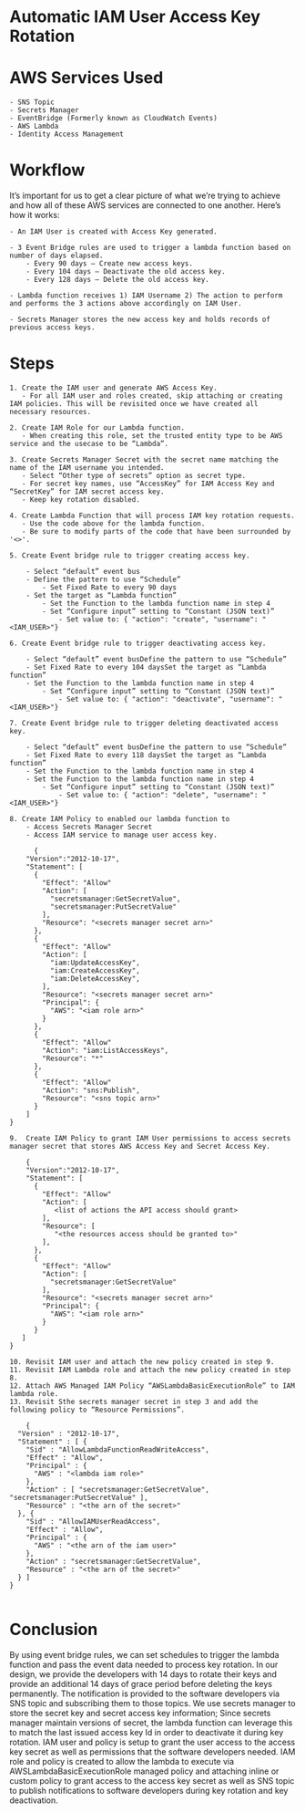 # Automatic IAM User Access Key Rotation

# AWS Services Used

    - SNS Topic
    - Secrets Manager
    - EventBridge (Formerly known as CloudWatch Events)
    - AWS Lambda
    - Identity Access Management

# Workflow

It’s important for us to get a clear picture of what we’re trying to achieve and how all of these AWS services are connected to one another. Here’s how it works:

    - An IAM User is created with Access Key generated. 

    - 3 Event Bridge rules are used to trigger a lambda function based on number of days elapsed.
        - Every 90 days – Create new access keys.
        - Every 104 days – Deactivate the old access key.
        - Every 128 days – Delete the old access key.

    - Lambda function receives 1) IAM Username 2) The action to perform and performs the 3 actions above accordingly on IAM User.

    - Secrets Manager stores the new access key and holds records of previous access keys.

# Steps

    1. Create the IAM user and generate AWS Access Key.
       - For all IAM user and roles created, skip attaching or creating IAM policies. This will be revisited once we have created all necessary resources.
    
    2. Create IAM Role for our Lambda function.
       - When creating this role, set the trusted entity type to be AWS service and the usecase to be “Lambda”.
    
    3. Create Secrets Manager Secret with the secret name matching the name of the IAM username you intended.
       - Select “Other type of secrets” option as secret type. 
       - For secret key names, use “AccessKey” for IAM Access Key and “SecretKey” for IAM secret access key.
       - Keep key rotation disabled.
    
    4. Create Lambda Function that will process IAM key rotation requests.
       - Use the code above for the lambda function. 
       - Be sure to modify parts of the code that have been surrounded by '<>'. 

    5. Create Event bridge rule to trigger creating access key.

        - Select “default” event bus
        - Define the pattern to use “Schedule”
            - Set Fixed Rate to every 90 days
        - Set the target as “Lambda function”
            - Set the Function to the lambda function name in step 4
            - Set “Configure input” setting to “Constant (JSON text)”
                - Set value to: { "action": "create", "username": "<IAM_USER>"}
    
    6. Create Event bridge rule to trigger deactivating access key.

        - Select “default” event busDefine the pattern to use “Schedule”
        - Set Fixed Rate to every 104 daysSet the target as “Lambda function”
        - Set the Function to the lambda function name in step 4
            - Set “Configure input” setting to “Constant (JSON text)”
                - Set value to: { "action": "deactivate", "username": "<IAM_USER>"}

    7. Create Event bridge rule to trigger deleting deactivated access key.

        - Select “default” event busDefine the pattern to use “Schedule”
        - Set Fixed Rate to every 118 daysSet the target as “Lambda function”
        - Set the Function to the lambda function name in step 4
        - Set the Function to the lambda function name in step 4
            - Set “Configure input” setting to “Constant (JSON text)”
                - Set value to: { "action": "delete", "username": "<IAM_USER>"}

    8. Create IAM Policy to enabled our lambda function to 
        - Access Secrets Manager Secret
        - Access IAM service to manage user access key. 
        
        

```
      {
    "Version":"2012-10-17",
    "Statement": [
      {
        "Effect": "Allow"
        "Action": [
          "secretsmanager:GetSecretValue",
          "secretsmanager:PutSecretValue"
        ],
        "Resource": "<secrets manager secret arn>"
      },
      {
        "Effect": "Allow"
        "Action": [
          "iam:UpdateAccessKey",
          "iam:CreateAccessKey",
          "iam:DeleteAccessKey",
        ],
        "Resource": "<secrets manager secret arn>"
        "Principal": {
          "AWS": "<iam role arn>"
        }         
      },
      {
        "Effect": "Allow"
        "Action": "iam:ListAccessKeys",
        "Resource": "*"
      },
      {
        "Effect": "Allow"
        "Action": "sns:Publish",
        "Resource": "<sns topic arn>"
      }
    ]
}
```



    9.  Create IAM Policy to grant IAM User permissions to access secrets manager secret that stores AWS Access Key and Secret Access Key. 
    
    

```
    {
    "Version":"2012-10-17",
    "Statement": [
      {
        "Effect": "Allow"
        "Action": [
           <list of actions the API access should grant>
        ],
        "Resource": [
           "<the resources access should be granted to>"
        ],
      },
      {
        "Effect": "Allow"
        "Action": [
          "secretsmanager:GetSecretValue"
        ],
        "Resource": "<secrets manager secret arn>"
        "Principal": {
          "AWS": "<iam role arn>"
        }         
      }
   ]
}

```


    
    10. Revisit IAM user and attach the new policy created in step 9.
    11. Revisit IAM Lambda role and attach the new policy created in step 8.
    12. Attach AWS Managed IAM Policy “AWSLambdaBasicExecutionRole” to IAM lambda role.
    13. Revisit Sthe secrets manager secret in step 3 and add the following policy to “Resource Permissions”.
    
    

```
    {
  "Version" : "2012-10-17",
  "Statement" : [ {
    "Sid" : "AllowLambdaFunctionReadWriteAccess",
    "Effect" : "Allow",
    "Principal" : {
      "AWS" : "<lambda iam role>"
    },
    "Action" : [ "secretsmanager:GetSecretValue", "secretsmanager:PutSecretValue" ],
    "Resource" : "<the arn of the secret>"
  }, {
    "Sid" : "AllowIAMUserReadAccess",
    "Effect" : "Allow",
    "Principal" : {
      "AWS" : "<the arn of the iam user>"
    },
    "Action" : "secretsmanager:GetSecretValue",
    "Resource" : "<the arn of the secret>"
  } ]
}


```



# Conclusion

 
  By using event bridge rules, we can set schedules to trigger the lambda function and pass the event data needed to process key rotation. In our design, we provide the developers with 14 days to rotate their keys and provide an additional 14 days of grace period before deleting the keys permanently. 
The notification is provided to the software developers via SNS topic and subscribing them to those topics. We use secrets manager to store the secret key and secret access key information; Since secrets manager maintain versions of secret, the lambda function can leverage this to match the last issued access key Id in order to deactivate it during key rotation. IAM user and policy is setup to grant the user access to the access key secret as well as permissions that the software developers needed. IAM role and policy is created to allow the lambda to execute via AWSLambdaBasicExecutionRole managed policy and attaching inline or custom policy to grant access to the access key secret as well as SNS topic to publish notifications to software developers during key rotation and key deactivation.

